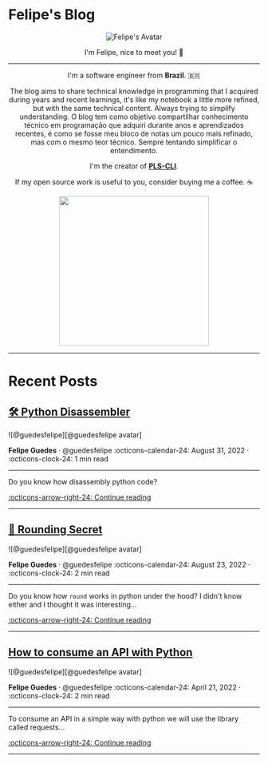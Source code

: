 # Felipe's Blog

<p align="center">
  <img src="https://images.weserv.nl/?url=avatars.githubusercontent.com/u/25853920?v=4&h=300&w=300&fit=cover&mask=circle&maxage=7d" alt="Felipe's Avatar"/>
  <p align="center">I'm Felipe, nice to meet you! 👋</p>
</p>

---
<p align="center">
I'm a software engineer from <b>Brazil</b>. 🇧🇷
</p>

<p align="center">
The blog aims to share technical knowledge in programming that I acquired during years and recent learnings, it's like my notebook a little more refined, but with the same technical content. Always trying to simplify understanding.
O blog tem como objetivo compartilhar conhecimento técnico em programação que adquiri durante anos e aprendizados recentes, é como se fosse meu bloco de notas um pouco mais refinado, mas com o mesmo teor técnico. Sempre tentando simplificar o entendimento.
</p>


<p align="center">
I'm the creator of <b><a href="https://guedesfelipe.github.io/pls-cli/" target="_blank">PLS-CLI</a></b>.
</p>

<p align="center">If my open source work is useful to you, consider buying me a coffee. ☕️</p>

<p align="center">
  <a href="https://ko-fi.com/guedesfelipe" target="_blank">
    <img src="https://user-images.githubusercontent.com/25853920/175832199-6c75d866-31b8-4209-bd1a-db116a6dd032.png" width=300 />
  </a>
</p>

---

# Recent Posts


## [🛠 Python Disassembler]

<aside class="mdx-author" markdown>
![@guedesfelipe][@guedesfelipe avatar]

<span>__Felipe Guedes__ · @guedesfelipe</span>
<span>
:octicons-calendar-24: August 31, 2022 ·
:octicons-clock-24: 1 min read
</span>
</aside>


  [@guedesfelipe avatar]: https://avatars.githubusercontent.com/u/25853920

  [🛠 Python Disassembler]: python/disassembler.md

---

Do you know how disassembly python code?

  [:octicons-arrow-right-24: Continue reading][🛠 Python Disassembler]

---


## [🔐 Rounding Secret]

<aside class="mdx-author" markdown>
![@guedesfelipe][@guedesfelipe avatar]

<span>__Felipe Guedes__ · @guedesfelipe</span>
<span>
:octicons-calendar-24: August 23, 2022 ·
:octicons-clock-24: 2 min read
</span>
</aside>


  [@guedesfelipe avatar]: https://avatars.githubusercontent.com/u/25853920

  [🔐 Rounding Secret]: python/rounding-secret.md

---

Do you know how `round` works in python under the hood? I didn't know either and I thought it was interesting...

  [:octicons-arrow-right-24: Continue reading][🔐 Rounding Secret]

---

## [How to consume an API with Python]

<aside class="mdx-author" markdown>
![@guedesfelipe][@guedesfelipe avatar]

<span>__Felipe Guedes__ · @guedesfelipe</span>
<span>
:octicons-calendar-24: April 21, 2022 ·
:octicons-clock-24: 2 min read
</span>
</aside>


  [@guedesfelipe avatar]: https://avatars.githubusercontent.com/u/25853920

  [How to consume an API with Python]: python/consume-api.md

---

To consume an API in a simple way with python we will use the library called requests...

  [:octicons-arrow-right-24: Continue reading][How to consume an API with Python]

---
